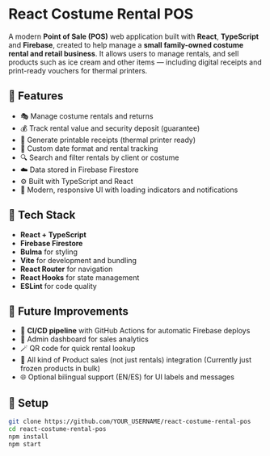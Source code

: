 # React Costume Rental POS

A modern **Point of Sale (POS)** web application built with **React**, **TypeScript** and **Firebase**, created to help manage a **small family-owned costume rental and retail business**.
It allows users to manage rentals, and sell products such as ice cream and other items — including digital receipts and print-ready vouchers for thermal printers.

## 🚀 Features

- 🎭 Manage costume rentals and returns
- 💰 Track rental value and security deposit (guarantee)
- 🧾 Generate printable receipts (thermal printer ready)
- 📅 Custom date format and rental tracking
- 🔍 Search and filter rentals by client or costume
- ☁️ Data stored in Firebase Firestore
- ⚙️ Built with TypeScript and React
- 📄 Modern, responsive UI with loading indicators and notifications

## 🧩 Tech Stack

- **React + TypeScript**
- **Firebase Firestore**
- **Bulma** for styling
- **Vite** for development and bundling
- **React Router** for navigation
- **React Hooks** for state management
- **ESLint** for code quality

## 🧰 Future Improvements

- 🔄 **CI/CD pipeline** with GitHub Actions for automatic Firebase deploys
- 🧠 Admin dashboard for sales analytics
- 🪄 QR code for quick rental lookup
- 🧮 All kind of Product sales (not just rentals) integration (Currently just frozen products in bulk)
- 🌐 Optional bilingual support (EN/ES) for UI labels and messages

## 🔧 Setup

```bash
git clone https://github.com/YOUR_USERNAME/react-costume-rental-pos
cd react-costume-rental-pos
npm install
npm start
```
